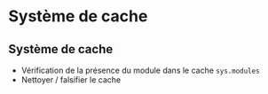 # Système de cache

## Système de cache

- Vérification de la présence du module dans le cache `sys.modules`
- Nettoyer / falsifier le cache
